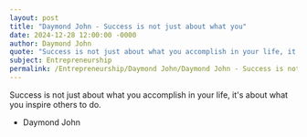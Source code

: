 ```yaml
---
layout: post
title: "Daymond John - Success is not just about what you"
date: 2024-12-28 12:00:00 -0000
author: Daymond John
quote: "Success is not just about what you accomplish in your life, it's about what you inspire others to do."
subject: Entrepreneurship
permalink: /Entrepreneurship/Daymond John/Daymond John - Success is not just about what you
---
```


Success is not just about what you accomplish in your life, it's about what you inspire others to do.

- Daymond John
